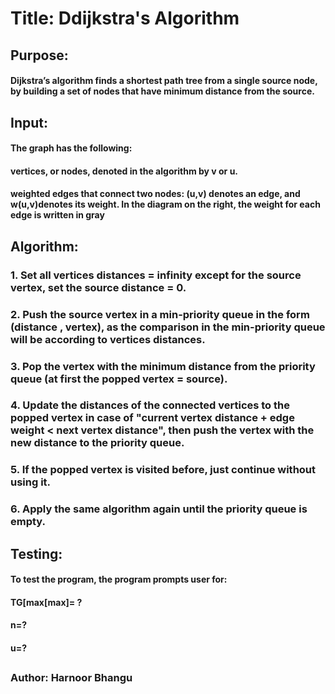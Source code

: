 # Title: Ddijkstra's Algorithm
## Purpose: 
#### Dijkstra’s algorithm finds a shortest path tree from a single source node, by building a set of nodes that have minimum distance from the source.
## Input:
#### The graph has the following:
#### vertices, or nodes, denoted in the algorithm by v or u.
#### weighted edges that connect two nodes: (u,v) denotes an edge, and w(u,v)denotes its weight. In the diagram on the right, the weight for each edge is written in gray
## Algorithm:
### 1. Set all vertices distances = infinity except for the source vertex, set the source distance = 0.
### 2. Push the source vertex in a min-priority queue in the form (distance , vertex), as the comparison in the min-priority queue will be according to vertices distances.
### 3. Pop the vertex with the minimum distance from the priority queue (at first the popped vertex = source).
### 4. Update the distances of the connected vertices to the popped vertex in case of "current vertex distance + edge weight < next vertex distance", then push the vertex with the new distance to the priority queue.
### 5. If the popped vertex is visited before, just continue without using it.
### 6. Apply the same algorithm again until the priority queue is empty.

## Testing:
#### To test the program, the program prompts user for:
#### TG[max[max]= ?
####    n=?
####    u=?

## 
## 
### Author: Harnoor Bhangu
